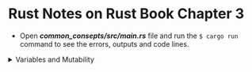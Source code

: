 # Rust Notes on Rust Book Chapter 3

- Open ***common_consepts/src/main.rs*** file and run the ``` $ cargo run ``` command to see the errors, outputs and code lines.

<details>

<summary>Variables and Mutability</summary>

## 3.1. Variables and Mutability

- By default, *variables* in Rust are immutable. So that Rust gives you to write your code in a way that takes advantage of the saftey and easy concurrency that Rust offers. 

- When a variable is immutable, you **CAN NOT** change that value.

```rust
 let x = 5; 
 x = 6; 
 ```
 This code block will cause an error. You have to use ``` mut ``` keyword to make a variable mutable. 

 ```rust
 let mut x = 5; 
 x = 6; 
 ```
### Constants 

- *Constants* are also values that are bound to a name and are not allowed to change, but there are a few differences between constants and variables. 

1. You ***ARE NOT*** allowed to use ``` mut ``` keyword with *constants*. Constants are just immutable by default. 

1. You declare constants using the ``` const ``` keyword instead of the ``` let ``` keyword, and the type ***MUST BE*** annotated.

1. Constants can be declared in any scope, including the global scope, which makes them useful for values that may parts of code need to know about.

1. Constants may be set only to a constant expression, not the result of a value that could only be computed at runtime. 

- An example of a constant declaration: 

```rust
conts THREE_HOURS_IN_SECONDS: u32 = 60 * 60 * 3;
```

-Rust's naming convention for constants is to use all uppercase with underscores between words. 

</details>
